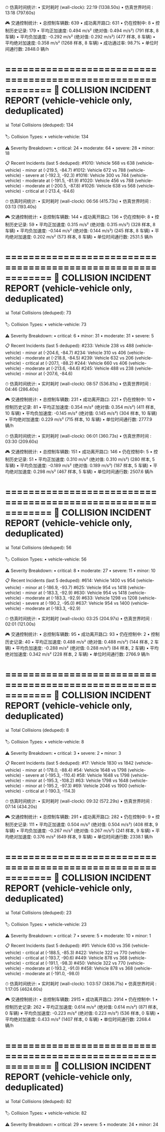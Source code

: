 ⏱ 仿真时间统计:
   • 实时耗时 (wall-clock): 22:19 (1338.50s)
   • 仿真世界时间    : 13:18 (797.60s)

🎮 交通控制统计:
   • 总控制车辆数: 639
   • 成功离开路口: 631
   • 仍在控制中: 8
   • 控制历史记录: 179
   • 平均正加速度: 0.494 m/s² (绝对值: 0.494 m/s²) (791 样本, 8 车辆)
   • 平均负加速度: -0.292 m/s² (绝对值: 0.292 m/s²) (477 样本, 8 车辆)
   • 平均绝对加速度: 0.358 m/s² (1268 样本, 8 车辆)
   • 成功通过率: 98.7%
   • 单位时间通行数: 2848.0 辆/h

============================================================
🚨 COLLISION INCIDENT REPORT (vehicle-vehicle only, deduplicated)
============================================================
📊 Total Collisions (deduped): 134

🏷️  Collision Types:
   • vehicle-vehicle: 134

⚠️  Severity Breakdown:
   • critical: 24
   • moderate: 64
   • severe: 28
   • minor: 18

📋 Recent Incidents (last 5 deduped):
   #1010: Vehicle 568 vs 638 (vehicle-vehicle) - minor at (-219.5, -84.7)
   #1012: Vehicle 672 vs 788 (vehicle-vehicle) - severe at (-192.3, -92.3)
   #1016: Vehicle 300 vs 744 (vehicle-vehicle) - moderate at (-191.5, -81.9)
   #1020: Vehicle 456 vs 788 (vehicle-vehicle) - moderate at (-200.5, -87.8)
   #1026: Vehicle 638 vs 568 (vehicle-vehicle) - critical at (-213.4, -84.6)


⏱ 仿真时间统计:
   • 实时耗时 (wall-clock): 06:56 (415.73s)
   • 仿真世界时间    : 03:13 (193.40s)

🎮 交通控制统计:
   • 总控制车辆数: 144
   • 成功离开路口: 136
   • 仍在控制中: 8
   • 控制历史记录: 59
   • 平均正加速度: 0.315 m/s² (绝对值: 0.315 m/s²) (328 样本, 8 车辆)
   • 平均负加速度: -0.144 m/s² (绝对值: 0.144 m/s²) (245 样本, 8 车辆)
   • 平均绝对加速度: 0.202 m/s² (573 样本, 8 车辆)
   • 单位时间通行数: 2531.5 辆/h

============================================================
🚨 COLLISION INCIDENT REPORT (vehicle-vehicle only, deduplicated)
============================================================
📊 Total Collisions (deduped): 73

🏷️  Collision Types:
   • vehicle-vehicle: 73

⚠️  Severity Breakdown:
   • critical: 6
   • minor: 31
   • moderate: 31
   • severe: 5

📋 Recent Incidents (last 5 deduped):
   #233: Vehicle 238 vs 488 (vehicle-vehicle) - minor at (-204.6, -84.7)
   #234: Vehicle 310 vs 406 (vehicle-vehicle) - moderate at (-218.8, -84.5)
   #239: Vehicle 632 vs 206 (vehicle-vehicle) - critical at (-207.1, -88.2)
   #244: Vehicle 660 vs 406 (vehicle-vehicle) - moderate at (-213.6, -84.6)
   #245: Vehicle 488 vs 238 (vehicle-vehicle) - minor at (-207.6, -84.6)

   ⏱ 仿真时间统计:
   • 实时耗时 (wall-clock): 08:57 (536.81s)
   • 仿真世界时间    : 04:46 (286.40s)

🎮 交通控制统计:
   • 总控制车辆数: 231
   • 成功离开路口: 221
   • 仍在控制中: 10
   • 控制历史记录: 81
   • 平均正加速度: 0.354 m/s² (绝对值: 0.354 m/s²) (411 样本, 10 车辆)
   • 平均负加速度: -0.145 m/s² (绝对值: 0.145 m/s²) (304 样本, 10 车辆)
   • 平均绝对加速度: 0.229 m/s² (715 样本, 10 车辆)
   • 单位时间通行数: 2777.9 辆/h

   ⏱ 仿真时间统计:
   • 实时耗时 (wall-clock): 06:01 (360.73s)
   • 仿真世界时间    : 03:30 (209.60s)

🎮 交通控制统计:
   • 总控制车辆数: 151
   • 成功离开路口: 146
   • 仍在控制中: 5
   • 控制历史记录: 51
   • 平均正加速度: 0.310 m/s² (绝对值: 0.310 m/s²) (280 样本, 5 车辆)
   • 平均负加速度: -0.189 m/s² (绝对值: 0.189 m/s²) (187 样本, 5 车辆)
   • 平均绝对加速度: 0.298 m/s² (467 样本, 5 车辆)
   • 单位时间通行数: 2507.6 辆/h

============================================================
🚨 COLLISION INCIDENT REPORT (vehicle-vehicle only, deduplicated)
============================================================
📊 Total Collisions (deduped): 56

🏷️  Collision Types:
   • vehicle-vehicle: 56

⚠️  Severity Breakdown:
   • critical: 8
   • moderate: 27
   • severe: 11
   • minor: 10

📋 Recent Incidents (last 5 deduped):
   #614: Vehicle 1400 vs 954 (vehicle-vehicle) - minor at (-186.9, -93.7)
   #625: Vehicle 954 vs 1418 (vehicle-vehicle) - minor at (-183.3, -92.9)
   #630: Vehicle 954 vs 1418 (vehicle-vehicle) - moderate at (-183.3, -92.9)
   #633: Vehicle 1298 vs 1208 (vehicle-vehicle) - severe at (-190.2, -95.0)
   #637: Vehicle 954 vs 1400 (vehicle-vehicle) - moderate at (-183.3, -92.9)


   ⏱ 仿真时间统计:
   • 实时耗时 (wall-clock): 03:25 (204.97s)
   • 仿真世界时间    : 02:01 (121.00s)

🎮 交通控制统计:
   • 总控制车辆数: 95
   • 成功离开路口: 93
   • 仍在控制中: 2
   • 控制历史记录: 40
   • 平均正加速度: 0.488 m/s² (绝对值: 0.488 m/s²) (144 样本, 2 车辆)
   • 平均负加速度: -0.288 m/s² (绝对值: 0.288 m/s²) (84 样本, 2 车辆)
   • 平均绝对加速度: 0.342 m/s² (228 样本, 2 车辆)
   • 单位时间通行数: 2766.9 辆/h

============================================================
🚨 COLLISION INCIDENT REPORT (vehicle-vehicle only, deduplicated)
============================================================
📊 Total Collisions (deduped): 8

🏷️  Collision Types:
   • vehicle-vehicle: 8

⚠️  Severity Breakdown:
   • critical: 3
   • severe: 2
   • minor: 3

📋 Recent Incidents (last 5 deduped):
   #17: Vehicle 1830 vs 1842 (vehicle-vehicle) - minor at (-178.0, -88.4)
   #54: Vehicle 1648 vs 1798 (vehicle-vehicle) - severe at (-195.3, -110.4)
   #58: Vehicle 1648 vs 1798 (vehicle-vehicle) - minor at (-195.3, -108.2)
   #63: Vehicle 1798 vs 1648 (vehicle-vehicle) - minor at (-195.2, -97.3)
   #69: Vehicle 2046 vs 1900 (vehicle-vehicle) - critical at (-190.3, -114.3)


⏱ 仿真时间统计:
   • 实时耗时 (wall-clock): 09:32 (572.29s)
   • 仿真世界时间    : 07:14 (434.20s)

🎮 交通控制统计:
   • 总控制车辆数: 291
   • 成功离开路口: 282
   • 仍在控制中: 9
   • 控制历史记录: 111
   • 平均正加速度: 0.504 m/s² (绝对值: 0.504 m/s²) (408 样本, 9 车辆)
   • 平均负加速度: -0.267 m/s² (绝对值: 0.267 m/s²) (241 样本, 9 车辆)
   • 平均绝对加速度: 0.376 m/s² (649 样本, 9 车辆)
   • 单位时间通行数: 2338.1 辆/h

============================================================
🚨 COLLISION INCIDENT REPORT (vehicle-vehicle only, deduplicated)
============================================================
📊 Total Collisions (deduped): 23

🏷️  Collision Types:
   • vehicle-vehicle: 23

⚠️  Severity Breakdown:
   • critical: 7
   • severe: 5
   • moderate: 10
   • minor: 1

📋 Recent Incidents (last 5 deduped):
   #91: Vehicle 630 vs 356 (vehicle-vehicle) - critical at (-188.5, -85.3)
   #422: Vehicle 322 vs 770 (vehicle-vehicle) - critical at (-193.7, -90.6)
   #449: Vehicle 878 vs 368 (vehicle-vehicle) - critical at (-191.1, -98.3)
   #450: Vehicle 322 vs 770 (vehicle-vehicle) - moderate at (-193.2, -91.0)
   #458: Vehicle 878 vs 368 (vehicle-vehicle) - moderate at (-191.0, -98.0)


⏱ 仿真时间统计:
   • 实时耗时 (wall-clock): 1:03:57 (3836.71s)
   • 仿真世界时间    : 1:17:05 (4624.60s)

🎮 交通控制统计:
   • 总控制车辆数: 2915
   • 成功离开路口: 2914
   • 仍在控制中: 1
   • 控制历史记录: 262
   • 平均正加速度: 0.614 m/s² (绝对值: 0.614 m/s²) (871 样本, 0 车辆)
   • 平均负加速度: -0.223 m/s² (绝对值: 0.223 m/s²) (536 样本, 0 车辆)
   • 平均绝对加速度: 0.433 m/s² (1407 样本, 0 车辆)
   • 单位时间通行数: 2268.4 辆/h

============================================================
🚨 COLLISION INCIDENT REPORT (vehicle-vehicle only, deduplicated)
============================================================
📊 Total Collisions (deduped): 82

🏷️  Collision Types:
   • vehicle-vehicle: 82

⚠️  Severity Breakdown:
   • critical: 29
   • severe: 5
   • moderate: 24
   • minor: 24